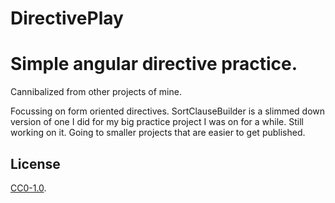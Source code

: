 DirectivePlay
=============

# Simple angular directive practice.  

Cannibalized from other projects of mine.

Focussing on form oriented directives.  SortClauseBuilder is a slimmed down version of one I did for my 
big practice project I was on for a while. Still working on it.   Going to smaller projects that are easier to get published.




## License

[CC0-1.0](./LICENSE).


